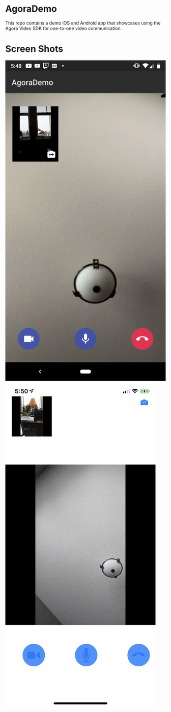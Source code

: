 # AgoraDemo

This repo contains a demo iOS and Android app that showcases using the Agora Video SDK for one-to-one video communication.

# Screen Shots
![Alt text](/Screenshots/droidscreen.png?raw=true "Android Screen")
![Alt text](/Screenshots/iosscreen.png?raw=true "iOSScreen")
